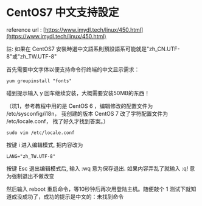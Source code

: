 # CentOS7 中文支持設定

reference url : [https://www.imydl.tech/linux/450.html](https://www.imydl.tech/linux/450.html)

註: 如果在 CentOS7 安裝時選中文語系則預設語系可能就是"zh_CN.UTF-8"或"zh_TW.UTF-8"

首先需要中文字体以便支持命令行终端的中文显示需求：

`yum groupinstall "fonts"`

碰到提示输入 y 回车继续安装，大概需要安装50MB的东西！

（坑1，参考教程中用的是 CentOS 6 ，编辑修改的配置文件为 /etc/sysconfig/i18n， 我创建的版本 CentOS 7 改了字符配置文件为 /etc/locale.conf， 找了好久才找到答案。）

`sudo vim /etc/locale.conf`

按键 i 进入编辑模式, 把内容改为

`LANG="zh_TW.UTF-8"`

按键 Esc 退出编辑模式后, 输入 :wq 意为保存退出. 如果内容弄乱了就输入 :q! 意为强制退出不做改变

然后输入 reboot 重启命令，等10秒钟后再次用登陆主机。随便敲个 1 测试下就知道成没成功了，成功的提示是中文的：未找到命令